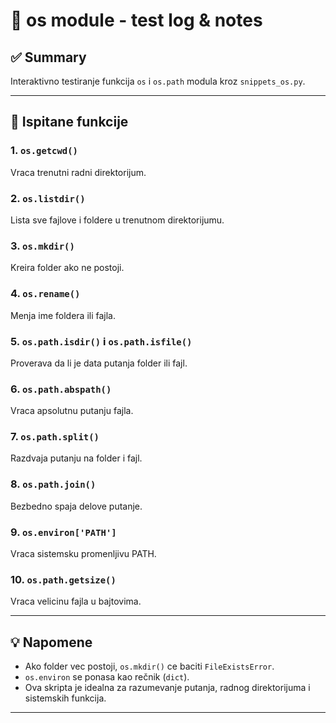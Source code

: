 # 🧠 os module - test log & notes

## ✅ Summary

Interaktivno testiranje funkcija `os` i `os.path` modula kroz `snippets_os.py`.

---

## 🧪 Ispitane funkcije

### 1. `os.getcwd()`

Vraca trenutni radni direktorijum.

### 2. `os.listdir()`

Lista sve fajlove i foldere u trenutnom direktorijumu.

### 3. `os.mkdir()`

Kreira folder ako ne postoji.

### 4. `os.rename()`

Menja ime foldera ili fajla.

### 5. `os.path.isdir()` i `os.path.isfile()`

Proverava da li je data putanja folder ili fajl.

### 6. `os.path.abspath()`

Vraca apsolutnu putanju fajla.

### 7. `os.path.split()`

Razdvaja putanju na folder i fajl.

### 8. `os.path.join()`

Bezbedno spaja delove putanje.

### 9. `os.environ['PATH']`

Vraca sistemsku promenljivu PATH.

### 10. `os.path.getsize()`

Vraca velicinu fajla u bajtovima.

---

## 💡 Napomene

- Ako folder vec postoji, `os.mkdir()` ce baciti `FileExistsError`.
- `os.environ` se ponasa kao rečnik (`dict`).
- Ova skripta je idealna za razumevanje putanja, radnog direktorijuma i sistemskih funkcija.

---
